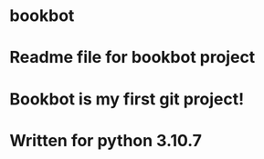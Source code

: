 # bookbot
# Readme file for bookbot project
# Bookbot is my first git project!
# Written for python 3.10.7
